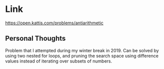 # Link

https://open.kattis.com/problems/antiarithmetic

## Personal Thoughts

Problem that I attempted during my winter break in 2019. Can be solved by using two nested for loops, and pruning the search space using difference values instead of iterating over subsets of numbers.


